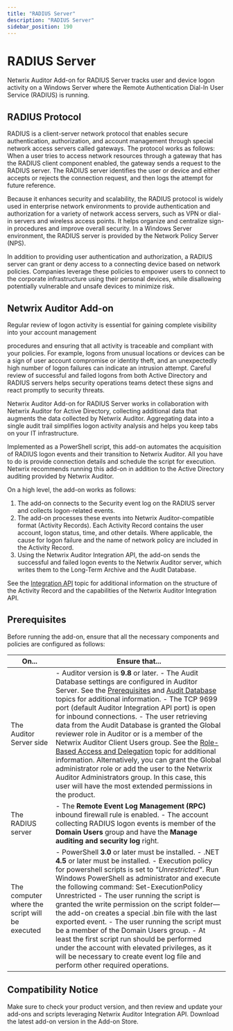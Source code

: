 ```yaml
---
title: "RADIUS Server"
description: "RADIUS Server"
sidebar_position: 190
---
```


# RADIUS Server

Netwrix Auditor Add-on for RADIUS Server tracks user and device logon activity on a Windows Server
where the Remote Authentication Dial-In User Service (RADIUS) is running.

## RADIUS Protocol

RADIUS is a client-server network protocol that enables secure authentication, authorization, and
account management through special network access servers called gateways. The protocol works as
follows: When a user tries to access network resources through a gateway that has the RADIUS client
component enabled, the gateway sends a request to the RADIUS server. The RADIUS server identifies
the user or device and either accepts or rejects the connection request, and then logs the attempt
for future reference.

Because it enhances security and scalability, the RADIUS protocol is widely used in enterprise
network environments to provide authentication and authorization for a variety of network access
servers, such as VPN or dial-in servers and wireless access points. It helps organize and centralize
sign-in procedures and improve overall security. In a Windows Server environment, the RADIUS server
is provided by the Network Policy Server (NPS).

In addition to providing user authentication and authorization, a RADIUS server can grant or deny
access to a connecting device based on network policies. Companies leverage these policies to
empower users to connect to the corporate infrastructure using their personal devices, while
disallowing potentially vulnerable and unsafe devices to minimize risk.

## Netwrix Auditor Add-on

Regular review of logon activity is essential for gaining complete visibility into your account
management

procedures and ensuring that all activity is traceable and compliant with your policies. For
example, logons from unusual locations or devices can be a sign of user account compromise or
identity theft, and an unexpectedly high number of logon failures can indicate an intrusion attempt.
Careful review of successful and failed logons from both Active Directory and RADIUS servers helps
security operations teams detect these signs and react promptly to security threats.

Netwrix Auditor Add-on for RADIUS Server works in collaboration with Netwrix Auditor for Active
Directory, collecting additional data that augments the data collected by Netwrix Auditor.
Aggregating data into a single audit trail simplifies logon activity analysis and helps you keep
tabs on your IT infrastructure.

Implemented as a PowerShell script, this add-on automates the acquisition of RADIUS logon events and
their transition to Netwrix Auditor. All you have to do is provide connection details and schedule
the script for execution. Netwrix recommends running this add-on in addition to the Active Directory
auditing provided by Netwrix Auditor.

On a high level, the add-on works as follows:

1. The add-on connects to the Security event log on the RADIUS server and collects logon-related
   events.
2. The add-on processes these events into Netwrix Auditor-compatible format (Activity Records). Each
   Activity Record contains the user account, logon status, time, and other details. Where
   applicable, the cause for logon failure and the name of network policy are included in the
   Activity Record.
3. Using the Netwrix Auditor Integration API, the add-on sends the successful and failed logon
   events to the Netwrix Auditor server, which writes them to the Long-Term Archive and the Audit
   Database.

See the [Integration API](/docs/auditor/10.8/api/overview.md) topic for additional information on the structure
of the Activity Record and the capabilities of the Netwrix Auditor Integration API.

## Prerequisites

Before running the add-on, ensure that all the necessary components and policies are configured as
follows:

| On...                                          | Ensure that...                                                                                                                                                                                                                                                                                                                                                                                                                                                                                                                                                                                                                                                                                                                                                                                                                                    |
| ---------------------------------------------- | ------------------------------------------------------------------------------------------------------------------------------------------------------------------------------------------------------------------------------------------------------------------------------------------------------------------------------------------------------------------------------------------------------------------------------------------------------------------------------------------------------------------------------------------------------------------------------------------------------------------------------------------------------------------------------------------------------------------------------------------------------------------------------------------------------------------------------------------------- |
| The Auditor Server side                        | - Auditor version is **9.8** or later. - The Audit Database settings are configured in Auditor Server. See the [Prerequisites](/docs/auditor/10.8/api/prerequisites.md) and [Audit Database](/docs/auditor/10.8/admin/settings/auditdatabase.md) topics for additional information. - The TCP 9699 port (default Auditor Integration API port) is open for inbound connections. - The user retrieving data from the Audit Database is granted the Global reviewer role in Auditor or is a member of the Netwrix Auditor Client Users group. See the [Role-Based Access and Delegation](/docs/auditor/10.8/admin/monitoringplans/delegation.md) topic for additional information. Alternatively, you can grant the Global administrator role or add the user to the Netwrix Auditor Administrators group. In this case, this user will have the most extended permissions in the product. |
| The RADIUS server                              | - The **Remote Event Log Management (RPC)** inbound firewall rule is enabled. - The account collecting RADIUS logon events is member of the **Domain Users** group and have the **Manage auditing and security log** right.                                                                                                                                                                                                                                                                                                                                                                                                                                                                                                                                                                                                                       |
| The computer where the script will be executed | - PowerShell **3.0** or later must be installed. - .NET **4.5** or later must be installed. - Execution policy for powershell scripts is set to _"Unrestricted"_. Run Windows PowerShell as administrator and execute the following command: Set-ExecutionPolicy Unrestricted - The user running the script is granted the write permission on the script folder—the add-on creates a special .bin file with the last exported event. - The user running the script must be a member of the Domain Users group. - At least the first script run should be performed under the account with elevated privileges, as it will be necessary to create event log file and perform other required operations.                                                                                                                                           |

## Compatibility Notice

Make sure to check your product version, and then review and update your add-ons and scripts
leveraging Netwrix Auditor Integration API. Download the latest add-on version in the Add-on Store.
